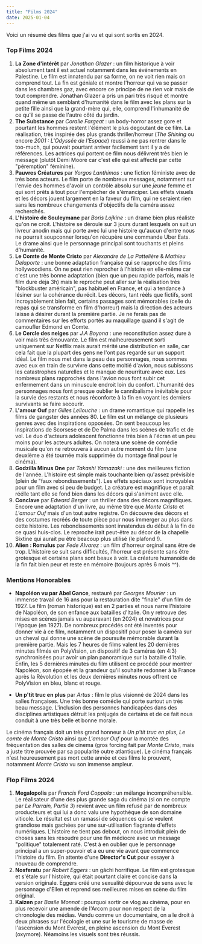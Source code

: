 ```yaml
---
title: "Films 2024"
date: 2025-01-04
---
```


Voici un résumé des films que j'ai vu et qui sont sortis en 2024.

### Top Films 2024

1. **La Zone d'intérêt** par *Jonathan Glazer* : un film historique à voir absolument tant il est actuel notamment dans les événements en Palestine. Le film est innatendu par sa forme, on ne voit rien mais on comprend tout. La fin est géniale et montre l'horreur qui va se passer dans les chambres gaz, avec encore ce principe de ne rien voir mais de tout comprendre. Jonathan Glazer a pris un pari très risqué et montre quand même un semblant d'humanité dans le film avec les plans sur la petite fille ainsi que la grand-mère qui, elle, comprend l'inhumanité de ce qu'il se passe de l'autre côté du jardin.
2. **The Substance** par *Coralie Fargeat* : un body-horror assez gore et pourtant les hommes restent l'élément le plus degoutant de ce film. La réalisation, très inspirée des plus grands thriller/horreur (*The Shining* ou encore *2001 : L'Odyssée de l'Espace*) reussi à ne pas rentrer dans le too-much, qui pouvait pourtant arriver facilement tant il y a de références. Les actrices qui portent ce film nous délivrent très bien le message (plutôt Demi Moore car c'est elle qui est affecté par cette "péremption" féminine).
3. **Pauvres Créatures** par *Yorgos Lanthimos* : une fiction féministe avec de très bons acteurs. Le film porte de nombreux messages, notamment sur l'envie des hommes d'avoir un contrôle absolu sur une *jeune* femme et qui sont prêts à tout pour l'empêcher de s'émanciper. Les effets visuels et les décors jouent largement en la faveur du film, qui ne seraient rien sans les nombreux changements d'objectifs de la caméra assez recherchés.
4. **L'histoire de Souleymane** par *Boris Lojkine* : un drame bien plus réaliste qu'on ne croit. L'histoire se déroule sur 3 jours durant lesquels on suit un livreur anodin mais qui porte avec lui une histoire qu'aucun d'entre nous ne pourrait soupconner lorsqu'on récupère une commande Uber Eats. Le drame ainsi que le personnage principal sont touchants et pleins d'humanité. 
5. **Le Comte de Monte Cristo** par *Alexandre de La Pattelière* & *Mathieu Delaporte* : une bonne adaptation française qui se rapproche des films hollywoodiens. On ne peut rien reprocher à l'histoire en elle-même car c'est une très bonne adaptation (bien que un peu rapide parfois, mais le film dure deja 3h) mais le reproche peut aller sur la réalisation très "blockbuster américain", pas habituel en France, et qui a tendance à lésiner sur la cohérance du récit. Les décors, tant rééls que fictifs, sont incroyablement bien fait, certains passages sont mémorables (celle du repas qui se transforme en film d'horreur) mais la direction des acteurs laisse à désirer durant la première partie. Je ne ferais pas de commentaires sur les efforts portés au maquillage quand il s'agit de camoufler Edmond en Comte.
6. **Le Cercle des neiges** par *J.A Boyona* : une reconstitution assez dure à voir mais très émouvante. Le film est malheureusement sorti uniquement sur Netflix mais aurait mérité une distribution en salle, car cela fait que la plupart des gens ne l'ont pas regardé sur un support idéal. Le film nous met dans la peau des personnages, nous sommes avec eux en train de survivre dans cette moitié d'avion, nous subissons les catastrophes naturelles et le manque de nourriture avec eux. Les nombreux plans rapprochés dans l'avion nous font subir cet enfermement dans un minuscule endroit loin du confort. L'humanité des personnages nous font presque oublier le cannibalisme inévitable pour la survie des restants et nous réconforte à la fin en voyant les derniers survivants se faire secourir. 
7. **L'amour Ouf** par *Gilles Lellouche* : un drame romantique qui rappelle les films de gangster des années 80. Le film est un mélange de plusieurs genres avec des inspirations opposées. On sent beaucoup les inspirations de Scorsese et de De Palma dans les scènes de trafic et de vol. Le duo d'acteurs adolescent fonctionne très bien à l'écran et un peu moins pour les acteurs adultes. On notera une scène de comédie musicale qu'on ne retrouvera à aucun autre moment du film (une deuxième a été tournée mais supprimée du montage final pour le cinéma). 
8. **Godzilla Minus One** par *Takashi Yamazaki* : une des meilleures fiction de l'année. L'histoire est simple mais touchante bien qu'assez prévisible (plein de "faux rebondissements"). Les effets spéciaux sont incroyables pour un film avec si peu de budget. La créature est magnifique et paraît réélle tant elle se fond bien dans les décors qui s'animent avec elle.
9. **Conclave** par *Edward Berger* : un thriller dans des décors magnifiques. Encore une adaptation d'un livre, au même titre que *Monte Cristo* et *L'amour Ouf* mais d'un tout autre registre. On découvre des décors et des costumes recréés de toute pièce pour nous immerger au plus dans cette histoire. Les rebondissements sont innatendus du début à la fin de ce quasi huis-clos. Le reproche irait peut-être au décor de la chapelle Sixtine qui aurait pu être beacoup plus utilisé (le plafond !).
10. **Alien : Romulus** par *Fede Alvarez* : un film d'horreur orginal sans être de trop. L'histoire se suit sans difficultés, l'horreur est présente sans être grotesque et certains plans sont beaux à voir. La créature humanoïde de la fin fait bien peur et reste en mémoire (toujours après 6 mois ^^).

### Mentions Honorables

- **Napoléon vu par Abel Gance**, restauré par *Georges Mourier* : un immense travail de 16 ans pour la restauration dite "finale" d'un film de 1927. Le film (roman historique) est en 2 parties et nous narre l'histoire de Napoléon, de son enfance aux batailles d'Italie. On y retrouve des mises en scènes jamais vu auparavant (en 2024) et novatrices pour l'époque (en 1927). De nombreux procédés ont été inventés pour donner vie à ce film, notamment un dispositif pour poser la caméra sur un cheval qui donne une scène de poursuite mémorable durant la première partie. Mais les 7 heures de films valent les 20 dernières minutes filmés en PolyVision, un dispositif de 3 caméras (en 4:3) synchronisées pour avoir un plan panoramique sur la bataille d'Italie. Enfin, les 5 dernières minutes du film utilisent ce procédé pour montrer Napoléon, son épopée et la grandeur qu'il souhaite redonner à la France après la Révolution et les deux dernières minutes nous offrent ce PolyVision en bleu, blanc et rouge.

- **Un p'tit truc en plus** par *Artus* : film le plus visionné de 2024 dans les salles françaises. Une très bonne comédie qui porte surtout un très beau message. L'inclusion des personnes handicapées dans des disciplines artistiques détruit les préjugés de certains et de ce fait nous conduit à une très belle et bonne morale. 

Le cinéma français doit un très grand honneur à *Un p'tit truc en plus*, *Le comte de Monte Cristo* ainsi que *L'amour Ouf* pour la montée des fréquentation des salles de cinema (gros forcing fait par *Monte Cristo*, mais a juste titre prouvée par sa popularité outre atlantique). Le cinéma français n'est heureusement pas mort cette année et ces films le prouvent, notamment *Monte Cristo* vu son immense ampleur. 

### Flop Films 2024

1. **Megalopolis** par *Francis Ford Coppola* : un mélange incompréhensible. Le réalisateur d'une des plus grande saga du cinéma (si on ne compte par *Le Parrain, Partie 3*) revient avec un film refusé par de nombreux producteurs et qui lui a donc valu une hypothèque de son domaine viticole. Le résultat est un ramassi de séquences qui se veulent grandiose mais gachées par une sur-utilisation flagrante d'effets numériques. L'histoire ne tient pas debout, on nous introduit plein de choses sans les résoudre pour une fin médiocre avec un message "politique" totalement raté. C'est à en oublier que le personnage principal a un super-pouvoir et a eu une vie avant que commence l'histoire du film. En attente d'une **Director's Cut** pour essayer à nouveau de comprendre.
2. **Nosferatu** par *Robert Eggers* : un gâchi horrifique. Le film est grotesque et s'étale sur l'histoire, qui était pourtant claire et concise dans la version originale. Eggers créé une sexualité dépourvue de sens avec le personnage d'Ellen et reprend ses meilleures mises en scène du film original.
3. **Kaizen** par *Basile Monnot* : pourquoi sortir ce vlog au cinéma, pour en plus recevoir une amende de l'Arcom pour non respect de la chronologie des médias. Vendu comme un documentaire, on a le droit à deux phrases sur l'écologie et une sur le tourisme de masse de l'ascension du Mont Everest, en pleine ascension du Mont Everest (oxymore). Néamoins les visuels sont très réussis.
